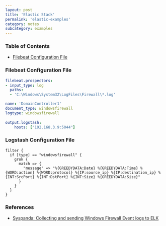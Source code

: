 ```yaml
---
layout: post
title: 'Elastic Stack'
permalink: 'elastic-examples'
category: notes
subcategory: examples
---
```


### Table of Contents
- [Filebeat Configuration File](#filebeat-configuration-file)

### Filebeat Configuration File
```yaml
filebeat.prospectors:
- input_type: log
  paths:
  - 'C:\Windows\System32\LogFiles\Firewall\*.log'

name: 'DomainController1'
document_type: windowsfirewall
logtype: windowsfirewall
 
output.logstash:
    hosts: ["192.168.3.9:5044"]
```

### Logstash Configuration File
```
filter {
  if [type] == "windowsfirewall" {
    grok {
      match => {
        "message" => "%{GREEDYDATA:Date} %{GREEDYDATA:Time} %{WORD:action} %{WORD:protocol} %{IP:source_ip} %{IP:destination_ip} %{INT:SrcPort} %{INT:DstPort} %{INT:Size} %{GREEDYDATA:Size}"      
      }
    }
  }
}
```

### References
* [Syspanda: Collecting and sending Windows Firewall Event logs to ELK](https://www.syspanda.com/index.php/2017/10/04/collecting-sending-windows-firewall-event-logs-elk/)
